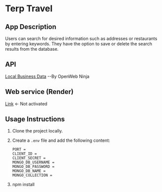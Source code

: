# Terp Travel

## App Description

Users can search for desired information such as addresses or restaurants by entering keywords. They have the option to save or delete the search results from the database.

## API

[Local Business Data](https://rapidapi.com/letscrape-6bRBa3QguO5/api/local-business-data)  --By OpenWeb Ninja

## Web service (Render)

[Link](https://terp-travel.onrender.com)   <- Not activated

## Usage Instructions

1. Clone the project locally.
2. Create a `.env` file and add the following content:

    ```env
    PORT = 
    CLIENT_ID = 
    CLIENT_SECRET = 
    MONGO_DB_USERNAME = 
    MONGO_DB_PASSWORD = 
    MONGO_DB_NAME = 
    MONGO_COLLECTION = 
    ```
3. npm install